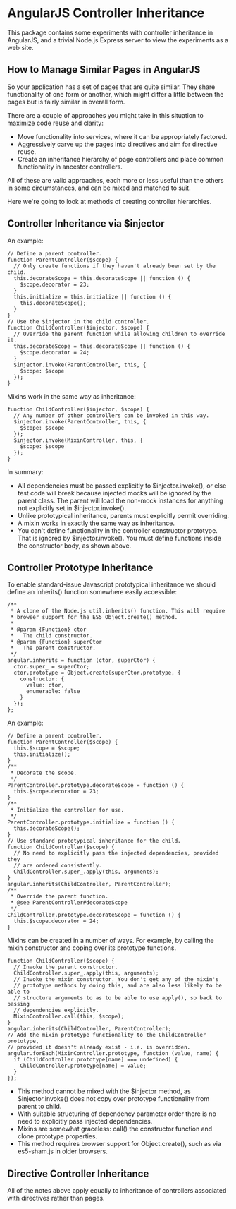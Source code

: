 AngularJS Controller Inheritance
================================

This package contains some experiments with controller inheritance in AngularJS,
and a trivial Node.js Express server to view the experiments as a web site.

How to Manage Similar Pages in AngularJS
----------------------------------------

So your application has a set of pages that are quite similar. They share
functionality of one form or another, which might differ a little between the
pages but is fairly similar in overall form.

There are a couple of approaches you might take in this situation to maximize
code reuse and clarity:

  * Move functionality into services, where it can be appropriately factored.
  * Aggressively carve up the pages into directives and aim for directive reuse.
  * Create an inheritance hierarchy of page controllers and place common functionality in ancestor controllers.

All of these are valid approaches, each more or less useful than the others in
some circumstances, and can be mixed and matched to suit.

Here we're going to look at methods of creating controller hierarchies.

Controller Inheritance via $injector
------------------------------------

An example:

    // Define a parent controller.
    function ParentController($scope) {
      // Only create functions if they haven't already been set by the child.
      this.decorateScope = this.decorateScope || function () {
        $scope.decorator = 23;
      }
      this.initialize = this.initialize || function () {
        this.decorateScope();
      }
    }
    // Use the $injector in the child controller.
    function ChildController($injector, $scope) {
      // Override the parent function while allowing children to override it.
      this.decorateScope = this.decorateScope || function () {
        $scope.decorator = 24;
      }
      $injector.invoke(ParentController, this, {
        $scope: $scope
      });
    }

Mixins work in the same way as inheritance:

    function ChildController($injector, $scope) {
      // Any number of other controllers can be invoked in this way.
      $injector.invoke(ParentController, this, {
        $scope: $scope
      });
      $injector.invoke(MixinController, this, {
        $scope: $scope
      });
    }

In summary:

  * All dependencies must be passed explicitly to $injector.invoke(), or else test code will break because injected mocks will be ignored by the parent class. The parent will load the non-mock instances for anything not explicitly set in $injector.invoke().
  * Unlike prototypical inheritance, parents must explicitly permit overriding.
  * A mixin works in exactly the same way as inheritance.
  * You can't define functionality in the controller constructor prototype. That is ignored by $injector.invoke(). You must define functions inside the constructor body, as shown above.

Controller Prototype Inheritance
--------------------------------

To enable standard-issue Javascript prototypical inheritance we should define an
inherits() function somewhere easily accessible:

    /**
     * A clone of the Node.js util.inherits() function. This will require
     * browser support for the ES5 Object.create() method.
     *
     * @param {Function} ctor
     *   The child constructor.
     * @param {Function} superCtor
     *   The parent constructor.
     */
    angular.inherits = function (ctor, superCtor) {
      ctor.super_ = superCtor;
      ctor.prototype = Object.create(superCtor.prototype, {
        constructor: {
          value: ctor,
          enumerable: false
        }
      });
    };

An example:

    // Define a parent controller.
    function ParentController($scope) {
      this.$scope = $scope;
      this.initialize();
    }
    /**
     * Decorate the scope.
     */
    ParentController.prototype.decorateScope = function () {
      this.$scope.decorator = 23;
    }
    /**
     * Initialize the controller for use.
     */
    ParentController.prototype.initialize = function () {
      this.decorateScope();
    }
    // Use standard prototypical inheritance for the child.
    function ChildController($scope) {
      // No need to explicitly pass the injected dependencies, provided they
      // are ordered consistently.
      ChildController.super_.apply(this, arguments);
    }
    angular.inherits(ChildController, ParentController);
    /**
     * Override the parent function.
     * @see ParentController#decorateScope
     */
    ChildController.prototype.decorateScope = function () {
      this.$scope.decorator = 24;
    }

Mixins can be created in a number of ways. For example, by calling the mixin
constructor and coping over its prototype functions.

    function ChildController($scope) {
      // Invoke the parent constructor.
      ChildController.super_.apply(this, arguments);
      // Invoke the mixin constructor. You don't get any of the mixin's
      // prototype methods by doing this, and are also less likely to be able to
      // structure arguments to as to be able to use apply(), so back to passing
      // dependencies explicitly.
      MixinController.call(this, $scope);
    }
    angular.inherits(ChildController, ParentController);
    // Add the mixin prototype functionality to the ChildController prototype,
    // provided it doesn't already exist - i.e. is overridden.
    angular.forEach(MixinController.prototype, function (value, name) {
      if (ChildController.prototype[name] === undefined) {
        ChildController.prototype[name] = value;
      }
    });

  * This method cannot be mixed with the $injector method, as $injector.invoke() does not copy over prototype functionality from parent to child.
  * With suitable structuring of dependency parameter order there is no need to explicitly pass injected dependencies.
  * Mixins are somewhat graceless: call() the constructor function and clone prototype properties.
  * This method requires browser support for Object.create(), such as via es5-sham.js in older browsers.

Directive Controller Inheritance
--------------------------------

All of the notes above apply equally to inheritance of controllers associated
with directives rather than pages.
